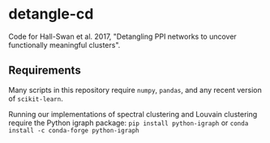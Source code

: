 # detangle-cd

Code for Hall-Swan et al. 2017, "Detangling PPI networks to uncover functionally meaningful clusters".

## Requirements

Many scripts in this repository require `numpy`, `pandas`, and any recent version of `scikit-learn`.

Running our implementations of spectral clustering and Louvain clustering require the Python igraph package: `pip install python-igraph` or `conda install -c conda-forge python-igraph`

